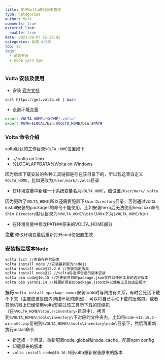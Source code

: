 ```yaml
---
title: 使用Volta进行版本管理
type: categories
author: Mark
comments: true
external_link:
  enable: true
date: 2021-09-07 15:20:42
categories: 前端 #分类
top: 12
tags:
  - 前端开发
  - node yarn npm
---
```


### Volta 安装及使用

- 安装 [官方文档](https://docs.volta.sh/guide/getting-started)

```bash
curl https://get.volta.sh | bash
```

- 设置环境变量

```bash
export VOLTA_HOME="$HOME/.volta"
export PATH=$LOCAL/bin:$VOLTA_HOME/bin:$PATH
```

<!-- more -->

### Volta 命令介绍

volta默认的工作目录`VOLTA_HOME`位置如下

- ~/.volta on Unix
- %LOCALAPPDATA%\\Volta on Windows

因为后续下载安装的各种工具链都是存在该目录下的，所以我这里自定义`VOLTA_HOME`，比如更改为`/User/mark/.volta`目录

- 在环境变量中新建一个系统变量名为`VOLTA_HOME`，值设置`/User/mark/.volta`

因为更改了`VOLTA_HOME`,所以还需要配置下`Shim Directory`目录，否则通过volta install安装的packages的命令不能使用，比如安装hexo后无法使用hexo xxx命令
`Shim Directory`默认目录为`%VOLTA_HOME%\bin` (Unix下为`$VOLTA_HOME/bin`)

- 在环境变量中修改PATH中原来的VOLTA\_HOME部分

**注意**
修改环境变量后重新打开cmd使配置生效

### 安装指定版本Node

```bash
volta list //查看存在的版本
volta install node //安装最新版的nodejs
volta install node@12.2.0 //安装指定版本
volta install node@12 //volta将选择合适的版本安装
volta pin node@10.15 //将更新项目的package.json文件以使用工具的选定版本
volta pin yarn@1.14 //将更新项目的package.json文件以使用工具的选定版本
```

**技巧**
`volta install <package name>`安装tools时与网络有关系，有时会死活下载不下来（主要应该是国内网络环境的原因），可以将自己手动下载的压缩包，或者其他机器上已经使用volta安装过该工具所下载的压缩包（在`%VOLTA_HOME%\tools\inventory\`目录中），拷贝到`%VOLTA_HOME%\tools\inventory\`下对应的文件夹内，比如将`node-v12.18.2-win-x64.zip`复制到`%VOLTA_HOME%\tools\inventory\node\`目录下，然后再重新执行install命令

- 新选择一个目录，重新配置node\_global和node\_cache，配置npm config
- 卸载原来的版本
- `volta install node@10.16.0`用volta重新安装原来的版本
